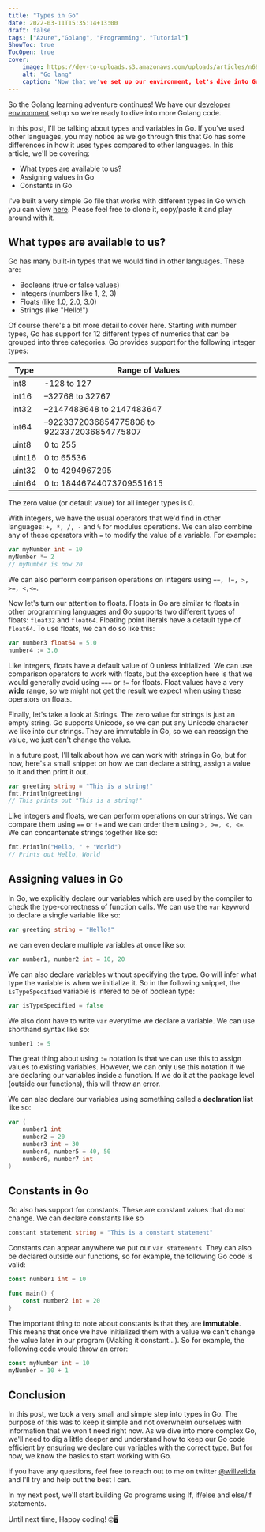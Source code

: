 ```yaml
---
title: "Types in Go"
date: 2022-03-11T15:35:14+13:00
draft: false
tags: ["Azure","Golang", "Programming", "Tutorial"]
ShowToc: true
TocOpen: true
cover:
    image: https://dev-to-uploads.s3.amazonaws.com/uploads/articles/n686eyhzu42as4tyd2vm.png
    alt: "Go lang"
    caption: 'Now that we've set up our environment, let's dive into Go types!'
---
```


So the Golang learning adventure continues! We have our [developer environment](https://www.willvelida.com/posts/setting-up-dev-environment-golang/) setup so we're ready to dive into more Golang code.

In this post, I'll be talking about types and variables in Go. If you've used other languages, you may notice as we go through this that Go has some differences in how it uses types compared to other languages. In this article, we'll be covering:

- What types are available to us?
- Assigning values in Go
- Constants in Go

I've built a very simple Go file that works with different types in Go which you can view [here](https://github.com/willvelida/learn-go-on-azure/blob/main/LearnGo/2-types-in-go/main.go). Please feel free to clone it, copy/paste it and play around with it.

## What types are available to us?

Go has many built-in types that we would find in other languages. These are:

- Booleans (true or false values)
- Integers (numbers like 1, 2, 3)
- Floats (like 1.0, 2.0, 3.0)
- Strings (like "Hello!")

Of course there's a bit more detail to cover here. Starting with number types, Go has support for 12 different types of numerics that can be grouped into three categories. Go provides support for the following integer types:

| Type | Range of Values |
| ---- | --------------- |
| int8 | -128 to 127 |
| int16 | –32768 to 32767 |
| int32 | –2147483648 to 2147483647 |
| int64 | –9223372036854775808 to 9223372036854775807 |
| uint8 | 0 to 255 |
| uint16 | 0 to 65536 |
| uint32 | 0 to 4294967295 |
| uint64 | 0 to 18446744073709551615 |

The zero value (or default value) for all integer types is 0. 

With integers, we have the usual operators that we'd find in other languages: ```+, *, /, -``` and ```%``` for modulus operations. We can also combine any of these operators with ```=``` to modify the value of a variable. For example:

```go
var myNumber int = 10
myNumber *= 2
// myNumber is now 20
```

We can also perform comparison operations on integers using ```==, !=, >, >=, <,<=```.

Now let's turn our attention to floats. Floats in Go are similar to floats in other programming languages and Go supports two different types of floats: ```float32``` and ```float64```. Floating point literals have a default type of ```float64```. To use floats, we can do so like this:

```go
var number3 float64 = 5.0
number4 := 3.0
```

Like integers, floats have a default value of 0 unless initialized. We can use comparison operators to work with floats, but the exception here is that we would generally avoid using ```===``` or ```!=``` for floats. Float values have a very **wide** range, so we might not get the result we expect when using these operators on floats.

Finally, let's take a look at Strings. The zero value for strings is just an empty string. Go supports Unicode, so we can put any Unicode character we like into our strings. They are immutable in Go, so we can reassign the value, we just can't change the value.

In a future post, I'll talk about how we can work with strings in Go, but for now, here's a small snippet on how we can declare a string, assign a value to it and then print it out.

```go
var greeting string = "This is a string!"
fmt.Println(greeting)
// This prints out "This is a string!"
```

Like integers and floats, we can perform operations on our strings. We can compare them using ```==``` or ```!=``` and we can order them using ```>, >=, <, <=```. We can concantenate strings together like so:

```go
fmt.Println("Hello, " + "World")
// Prints out Hello, World
```

## Assigning values in Go

In Go, we explicitly declare our variables which are used by the compiler to check the type-correctness of function calls. We can use the ```var``` keyword to declare a single variable like so:

```go
var greeting string = "Hello!"
```

we can even declare multiple variables at once like so:

```go
var number1, number2 int = 10, 20
```

We can also declare variables without specifying the type. Go will infer what type the variable is when we initialize it. So in the following snippet, the ```isTypeSpecified``` variable is infered to be of boolean type:

```go
var isTypeSpecified = false
```

We also dont have to write ```var``` everytime we declare a variable. We can use shorthand syntax like so:

```go
number1 := 5
```

The great thing about using ```:=``` notation is that we can use this to assign values to existing variables. However, we can only use this notation if we are declaring our variables inside a function. If we do it at the package level (outside our functions), this will throw an error.

We can also declare our variables using something called a **declaration list** like so:

```go
var (
    number1 int
    number2 = 20
    number3 int = 30
    number4, number5 = 40, 50
    number6, number7 int
)
```

## Constants in Go

Go also has support for constants. These are constant values that do not change. We can declare constants like so

```go
constant statement string = "This is a constant statement"
```

Constants can appear anywhere we put our ```var statements```. They can also be declared outside our functions, so for example, the following Go code is valid:

```go
const number1 int = 10

func main() {
    const number2 int = 20
}
```

The important thing to note about constants is that they are **immutable**. This means that once we have initialized them with a value we can't change the value later in our program (Making it constant...). So for example, the following code would throw an error:

```go
const myNumber int = 10
myNumber = 10 + 1
```

## Conclusion

In this post, we took a very small and simple step into types in Go. The purpose of this was to keep it simple and not overwhelm ourselves with information that we won't need right now. As we dive into more complex Go, we'll need to dig a little deeper and understand how to keep our Go code efficient by ensuring we declare our variables with the correct type. But for now, we know the basics to start working with Go.

If you have any questions, feel free to reach out to me on twitter [@willvelida](https://twitter.com/willvelida) and I'll try and help out the best I can.

In my next post, we'll start building Go programs using If, if/else and else/if statements.

Until next time, Happy coding! 🤓🖥️